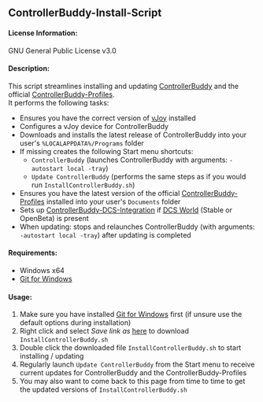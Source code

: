 ## ControllerBuddy-Install-Script

#### License Information:
GNU General Public License v3.0

#### Description:
This script streamlines installing and updating [ControllerBuddy](https://controllerbuddy.org) and the official [ControllerBuddy-Profiles](https://github.com/bwRavencl/ControllerBuddy-Profiles).  
It performs the following tasks:
- Ensures you have the correct version of [vJoy](https://github.com/jshafer817/vJoy) installed
- Configures a vJoy device for ControllerBuddy
- Downloads and installs the latest release of ControllerBuddy into your user's `%LOCALAPPDATA%/Programs` folder
- If missing creates the following Start menu shortcuts:
  - `ControllerBuddy` (launches ControllerBuddy with arguments: `-autostart local -tray`)
  - `Update ControllerBuddy` (performs the same steps as if you would run `InstallControllerBuddy.sh`)
- Ensures you have the latest version of the official [ControllerBuddy-Profiles](https://github.com/bwRavencl/ControllerBuddy-Profiles) installed into your user's `Documents` folder
- Sets up [ControllerBuddy-DCS-Integration](https://github.com/bwRavencl/ControllerBuddy-DCS-Integration) if [DCS World](https://www.digitalcombatsimulator.com) (Stable or OpenBeta) is present
- When updating: stops and relaunches ControllerBuddy (with arguments: `-autostart local -tray`) after updating is completed

#### Requirements:
- Windows x64
- [Git for Windows](https://git-scm.com/download/win)

#### Usage:
1. Make sure you have installed [Git for Windows](https://git-scm.com/download/win) first (if unsure use the default options during installation)
2. Right click and select *Save link as* [here](https://raw.githubusercontent.com/bwRavencl/ControllerBuddy-Install-Script/master/InstallControllerBuddy.sh) to download `InstallControllerBuddy.sh`
3. Double click the downloaded file `InstallControllerBuddy.sh` to start installing / updating
4. Regularly launch `Update ControllerBuddy` from the Start menu to receive current updates for ControllerBuddy and the ControllerBuddy-Profiles
5. You may also want to come back to this page from time to time to get the updated versions of `InstallControllerBuddy.sh`
